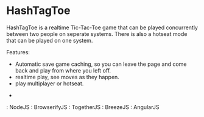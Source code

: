 # HashTagToe

HashTagToe is a realtime Tic-Tac-Toe game that can be played concurrently between two people on seperate systems. There is also a hotseat mode that can be played on one system.

Features: 

* Automatic save game caching, so you can leave the page and come back and play from where you left off.
* realtime play, see moves as they happen.
* play multiplayer or hotseat.

-

: NodeJS
: BrowserifyJS
: TogetherJS
: BreezeJS
: AngularJS
